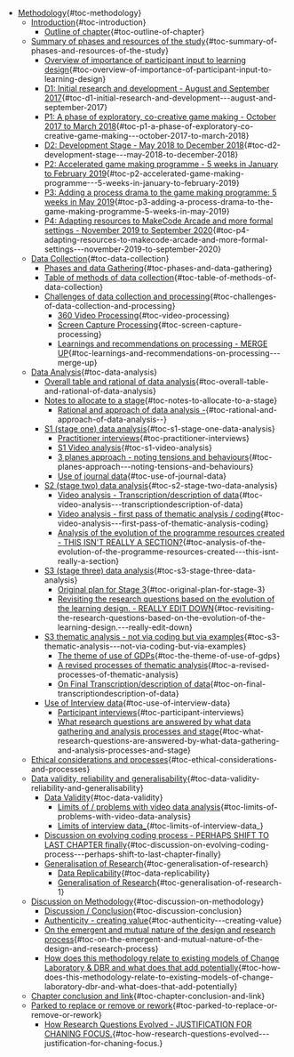 -   [Methodology](#methodology){#toc-methodology}
    -   [Introduction](#introduction){#toc-introduction}
        -   [Outline of
            chapter](#outline-of-chapter){#toc-outline-of-chapter}
    -   [Summary of phases and resources of the
        study](#summary-of-phases-and-resources-of-the-study){#toc-summary-of-phases-and-resources-of-the-study}
        -   [Overview of importance of participant input to learning
            design](#overview-of-importance-of-participant-input-to-learning-design){#toc-overview-of-importance-of-participant-input-to-learning-design}
        -   [D1: Initial research and development - August and September
            2017](#d1-initial-research-and-development---august-and-september-2017){#toc-d1-initial-research-and-development---august-and-september-2017}
        -   [P1: A phase of exploratory, co-creative game making -
            October 2017 to March
            2018](#p1-a-phase-of-exploratory-co-creative-game-making---october-2017-to-march-2018){#toc-p1-a-phase-of-exploratory-co-creative-game-making---october-2017-to-march-2018}
        -   [D2: Development Stage - May 2018 to December
            2018](#d2-development-stage---may-2018-to-december-2018){#toc-d2-development-stage---may-2018-to-december-2018}
        -   [P2: Accelerated game making programme - 5 weeks in January
            to February
            2019](#p2-accelerated-game-making-programme---5-weeks-in-january-to-february-2019){#toc-p2-accelerated-game-making-programme---5-weeks-in-january-to-february-2019}
        -   [P3: Adding a process drama to the game making programme: 5
            weeks in May
            2019](#p3-adding-a-process-drama-to-the-game-making-programme-5-weeks-in-may-2019){#toc-p3-adding-a-process-drama-to-the-game-making-programme-5-weeks-in-may-2019}
        -   [P4: Adapting resources to MakeCode Arcade and more formal
            settings - November 2019 to September
            2020](#p4-adapting-resources-to-makecode-arcade-and-more-formal-settings---november-2019-to-september-2020){#toc-p4-adapting-resources-to-makecode-arcade-and-more-formal-settings---november-2019-to-september-2020}
    -   [Data Collection](#data-collection){#toc-data-collection}
        -   [Phases and data
            Gathering](#phases-and-data-gathering){#toc-phases-and-data-gathering}
        -   [Table of methods of data
            collection](#table-of-methods-of-data-collection){#toc-table-of-methods-of-data-collection}
        -   [Challenges of data collection and
            processing](#challenges-of-data-collection-and-processing){#toc-challenges-of-data-collection-and-processing}
            -   [360 Video
                Processing](#video-processing){#toc-video-processing}
            -   [Screen Capture
                Processing](#screen-capture-processing){#toc-screen-capture-processing}
            -   [Learnings and recommendations on processing - MERGE
                UP](#learnings-and-recommendations-on-processing---merge-up){#toc-learnings-and-recommendations-on-processing---merge-up}
    -   [Data Analysis](#data-analysis){#toc-data-analysis}
        -   [Overall table and rational of data
            analysis](#overall-table-and-rational-of-data-analysis){#toc-overall-table-and-rational-of-data-analysis}
        -   [Notes to allocate to a
            stage](#notes-to-allocate-to-a-stage){#toc-notes-to-allocate-to-a-stage}
            -   [Rational and approach of data analysis
                -](#rational-and-approach-of-data-analysis--){#toc-rational-and-approach-of-data-analysis--}
        -   [S1 (stage one) data
            analysis](#s1-stage-one-data-analysis){#toc-s1-stage-one-data-analysis}
            -   [Practitioner
                interviews](#practitioner-interviews){#toc-practitioner-interviews}
            -   [S1 Video
                analysis](#s1-video-analysis){#toc-s1-video-analysis}
            -   [3 planes approach - noting tensions and
                behaviours](#planes-approach---noting-tensions-and-behaviours){#toc-planes-approach---noting-tensions-and-behaviours}
            -   [Use of journal
                data](#use-of-journal-data){#toc-use-of-journal-data}
        -   [S2 (stage two) data
            analysis](#s2-stage-two-data-analysis){#toc-s2-stage-two-data-analysis}
            -   [Video analysis - Transcription/description of
                data](#video-analysis---transcriptiondescription-of-data){#toc-video-analysis---transcriptiondescription-of-data}
            -   [Video analysis - first pass of thematic analysis /
                coding](#video-analysis---first-pass-of-thematic-analysis-coding){#toc-video-analysis---first-pass-of-thematic-analysis-coding}
            -   [Analysis of the evolution of the programme resources
                created - THIS ISN'T REALLY A
                SECTION?](#analysis-of-the-evolution-of-the-programme-resources-created---this-isnt-really-a-section){#toc-analysis-of-the-evolution-of-the-programme-resources-created---this-isnt-really-a-section}
        -   [S3 (stage three) data
            analysis](#s3-stage-three-data-analysis){#toc-s3-stage-three-data-analysis}
            -   [Original plan for Stage
                3](#original-plan-for-stage-3){#toc-original-plan-for-stage-3}
            -   [Revisiting the research questions based on the
                evolution of the learning design. - REALLY EDIT
                DOWN](#revisiting-the-research-questions-based-on-the-evolution-of-the-learning-design.---really-edit-down){#toc-revisiting-the-research-questions-based-on-the-evolution-of-the-learning-design.---really-edit-down}
        -   [S3 thematic analysis - not via coding but via
            examples](#s3-thematic-analysis---not-via-coding-but-via-examples){#toc-s3-thematic-analysis---not-via-coding-but-via-examples}
            -   [The theme of use of
                GDPs](#the-theme-of-use-of-gdps){#toc-the-theme-of-use-of-gdps}
            -   [A revised processes of thematic
                analysis](#a-revised-processes-of-thematic-analysis){#toc-a-revised-processes-of-thematic-analysis}
            -   [On Final Transcription/description of
                data](#on-final-transcriptiondescription-of-data){#toc-on-final-transcriptiondescription-of-data}
        -   [Use of Interview
            data](#use-of-interview-data){#toc-use-of-interview-data}
            -   [Participant
                interviews](#participant-interviews){#toc-participant-interviews}
            -   [What research questions are answered by what data
                gathering and analysis processes and
                stage](#what-research-questions-are-answered-by-what-data-gathering-and-analysis-processes-and-stage){#toc-what-research-questions-are-answered-by-what-data-gathering-and-analysis-processes-and-stage}
    -   [Ethical considerations and
        processes](#ethical-considerations-and-processes){#toc-ethical-considerations-and-processes}
    -   [Data validity, reliability and
        generalisability](#data-validity-reliability-and-generalisability){#toc-data-validity-reliability-and-generalisability}
        -   [Data Validity](#data-validity){#toc-data-validity}
            -   [Limits of / problems with video data
                analysis](#limits-of-problems-with-video-data-analysis){#toc-limits-of-problems-with-video-data-analysis}
            -   [Limits of interview
                data\_](#limits-of-interview-data_){#toc-limits-of-interview-data_}
        -   [Discussion on evolving coding process - PERHAPS SHIFT TO
            LAST CHAPTER
            finally](#discussion-on-evolving-coding-process---perhaps-shift-to-last-chapter-finally){#toc-discussion-on-evolving-coding-process---perhaps-shift-to-last-chapter-finally}
        -   [Generalisation of
            Research](#generalisation-of-research){#toc-generalisation-of-research}
            -   [Data
                Replicability](#data-replicability){#toc-data-replicability}
            -   [Generalisation of
                Research](#generalisation-of-research-1){#toc-generalisation-of-research-1}
    -   [Discussion on
        Methodology](#discussion-on-methodology){#toc-discussion-on-methodology}
        -   [Discussion /
            Conclusion](#discussion-conclusion){#toc-discussion-conclusion}
        -   [Authenticity - creating
            value](#authenticity---creating-value){#toc-authenticity---creating-value}
        -   [On the emergent and mutual nature of the design and
            research
            process](#on-the-emergent-and-mutual-nature-of-the-design-and-research-process){#toc-on-the-emergent-and-mutual-nature-of-the-design-and-research-process}
        -   [How does this methodology relate to existing models of
            Change Laboratory & DBR and what does that add
            potentially](#how-does-this-methodology-relate-to-existing-models-of-change-laboratory-dbr-and-what-does-that-add-potentially){#toc-how-does-this-methodology-relate-to-existing-models-of-change-laboratory-dbr-and-what-does-that-add-potentially}
    -   [Chapter conclusion and
        link](#chapter-conclusion-and-link){#toc-chapter-conclusion-and-link}
    -   [Parked to replace or remove or
        rework](#parked-to-replace-or-remove-or-rework){#toc-parked-to-replace-or-remove-or-rework}
        -   [How Research Questions Evolved - JUSTIFICATION FOR CHANING
            FOCUS.](#how-research-questions-evolved---justification-for-chaning-focus.){#toc-how-research-questions-evolved---justification-for-chaning-focus.}
